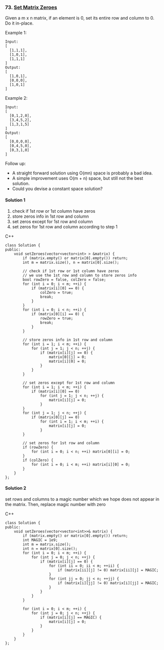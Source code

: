 ### 73\. [Set Matrix Zeroes](https://leetcode.com/problems/set-matrix-zeroes/)

Given a m x n matrix, if an element is 0, set its entire row and column to 0. Do it in-place.

Example 1:
```
Input: 
[
  [1,1,1],
  [1,0,1],
  [1,1,1]
]
Output: 
[
  [1,0,1],
  [0,0,0],
  [1,0,1]
]
```

Example 2:
```
Input: 
[
  [0,1,2,0],
  [3,4,5,2],
  [1,3,1,5]
]
Output: 
[
  [0,0,0,0],
  [0,4,5,0],
  [0,3,1,0]
]
```

Follow up:

* A straight forward solution using O(mn) space is probably a bad idea.
* A simple improvement uses O(m + n) space, but still not the best solution.
* Could you devise a constant space solution?

#### Solution 1

1. check if 1st row or 1st column have zeros
2. store zeros info in 1st row and column
3. set zeros except for 1st row and column
4. set zeros for 1st row and column according to step 1

C++

```
class Solution {
public:
    void setZeroes(vector<vector<int> > &matrix) {
        if (matrix.empty() or matrix[0].empty()) return;
        int m = matrix.size(), n = matrix[0].size();
        
        // check if 1st row or 1st column have zeros
        // we use the 1st row and column to store zeros info
        bool rowZero = false, colZero = false;
        for (int i = 0; i < m; ++i) {
            if (matrix[i][0] == 0) {
                colZero = true;
                break;
            }
        }
        for (int i = 0; i < n; ++i) {
            if (matrix[0][i] == 0) {
                rowZero = true;
                break;
            }
        } 
        
        // store zeros info in 1st row and column
        for (int i = 1; i < m; ++i) {
            for (int j = 1; j < n; ++j) {
                if (matrix[i][j] == 0) {
                    matrix[0][j] = 0;
                    matrix[i][0] = 0;
                }
            }
        }
        
        // set zeros except for 1st row and column
        for (int i = 1; i < m; ++i) {
            if (matrix[i][0] == 0)
                for (int j = 1; j < n; ++j) {
                    matrix[i][j] = 0;
                }
        }
        for (int j = 1; j < n; ++j) {
            if (matrix[0][j] == 0)
                for (int i = 1; i < m; ++i) {
                    matrix[i][j] = 0;
                }
        }
        
        // set zeros for 1st row and column
        if (rowZero) {
            for (int i = 0; i < n; ++i) matrix[0][i] = 0;
        }
        if (colZero) {
            for (int i = 0; i < m; ++i) matrix[i][0] = 0;
        }
    }
};
```

#### Solution 2

set rows and columns to a magic number which we hope does not appear in the matrix.
Then, replace magic number with zero

C++

```
class Solution {
public:
    void setZeroes(vector<vector<int>>& matrix) {
        if (matrix.empty() or matrix[0].empty()) return;
        int MAGIC = 1e9;
        int m = matrix.size();
        int n = matrix[0].size();
        for (int i = 0; i < m; ++i) {
            for (int j = 0; j < n; ++j) {
                if (matrix[i][j] == 0) {
                    for (int ii = 0; ii < m; ++ii) {
                        if (matrix[ii][j] != 0) matrix[ii][j] = MAGIC;
                    }
                    for (int jj = 0; jj < n; ++jj) {
                        if (matrix[i][jj] != 0) matrix[i][jj] = MAGIC;
                    }
                }
            }
        }
        
        for (int i = 0; i < m; ++i) {
            for (int j = 0; j < n; ++j) {
                if (matrix[i][j] == MAGIC) {
                    matrix[i][j] = 0;
                }
            }
        }
    }
};
```
